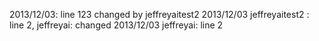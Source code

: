 2013/12/03: line 123 changed by jeffreyaitest2
2013/12/03 jeffreyaitest2 : line 2, jeffreyai: changed
2013/12/03 jeffreyai: line 2

